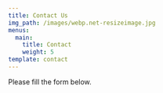 ```yaml
---
title: Contact Us
img_path: /images/webp.net-resizeimage.jpg
menus:
  main:
    title: Contact
    weight: 5
template: contact
---
```

Please fill the form below.
